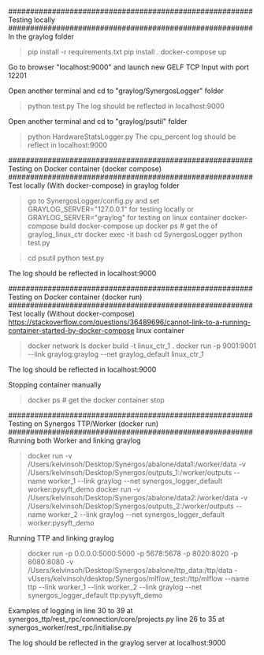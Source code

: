 ######################################################## Testing locally ########################################################
In the graylog folder
> pip install -r requirements.txt
> pip install .
> docker-compose up

Go to browser "localhost:9000" and launch new GELF TCP Input with port 12201

Open another terminal and cd to "graylog/SynergosLogger" folder
> python test.py
The log should be reflected in localhost:9000


Open another terminal and cd to "graylog/psutil" folder
> python HardwareStatsLogger.py
The cpu_percent log should be reflect in localhost:9000

######################################################## Testing on Docker container (docker compose) ########################################################
Test locally (With docker-compose) in graylog folder
> go to SynergosLogger/config.py and set GRAYLOG_SERVER="127.0.0.1" for testing locally or GRAYLOG_SERVER="graylog" for testing on linux container
> docker-compose build
> docker-compose up
> docker ps # get the <CONTAINER ID> of graylog_linux_ctr
> docker exec -it <CONTAINER ID> bash
> cd SynergosLogger
> python test.py

> cd psutil
> python test.py

The log should be reflected in localhost:9000

######################################################## Testing on Docker container (docker run) ########################################################
Test locally (Without docker-compose)
https://stackoverflow.com/questions/36489696/cannot-link-to-a-running-container-started-by-docker-compose
linux container
> docker network ls
> docker build -t linux_ctr_1 .
> docker run -p 9001:9001 --link graylog:graylog --net graylog_default linux_ctr_1

The log should be reflected in localhost:9000


Stopping container manually
> docker ps # get the <CONTAINER ID>
> docker container stop <CONTAINER ID>

######################################################## Testing on Synergos TTP/Worker (docker run) ########################################################
Running both Worker and linking graylog
> docker run -v /Users/kelvinsoh/Desktop/Synergos/abalone/data1:/worker/data -v /Users/kelvinsoh/Desktop/Synergos/outputs_1:/worker/outputs --name worker_1 --link graylog --net synergos_logger_default worker:pysyft_demo
> docker run -v /Users/kelvinsoh/Desktop/Synergos/abalone/data2:/worker/data -v /Users/kelvinsoh/Desktop/Synergos/outputs_2:/worker/outputs --name worker_2 --link graylog --net synergos_logger_default worker:pysyft_demo

Running TTP and linking graylog
> docker run -p 0.0.0.0:5000:5000 -p 5678:5678 -p 8020:8020 -p 8080:8080 -v /Users/kelvinsoh/Desktop/Synergos/abalone/ttp_data:/ttp/data -vUsers/kelvinsoh/desktop/Synergos/mlflow_test:/ttp/mlflow --name ttp --link worker_1 --link worker_2 --link graylog --net synergos_logger_default ttp:pysyft_demo

Examples of logging in
line 30 to 39 at synergos_ttp/rest_rpc/connection/core/projects.py 
line 26 to 35 at synergos_worker/rest_rpc/initialise.py

The log should be reflected in the graylog server at localhost:9000